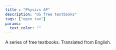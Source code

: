 ```yaml
---
title : "Physics AP"
description: "US free textbooks"
tags: ["open tax"]
params:
  text_color: ""
---
```

A series of free textbooks. Translated from English.
